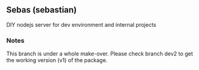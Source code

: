 ## Sebas (sebastian)

DIY nodejs server for dev environment and internal projects

### Notes

This branch is under a whole make-over. Please check branch dev2 to get the working version (v1) of the package.